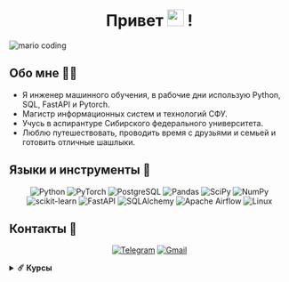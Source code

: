 <h1 align="center" >Привет  <img src="https://media.giphy.com/media/hvRJCLFzcasrR4ia7z/giphy.gif" width="30px"> ! </h1>

  ![mario coding](https://i.imgur.com/1ZvVkDc.gif)
 
  ## Обо мне 🙋‍♂️
- Я инженер машинного обучения, в рабочие дни использую Python, SQL, FastAPI и Pytorch.
- Магистр информационных систем и технологий СФУ.
- Учусь в аспирантуре Сибирского федерального университета.
- Люблю путешествовать, проводить время с друзьями и семьей и готовить отличные шашлыки.


## Языки и инструменты 🔧

<div align="center">

![Python](https://img.shields.io/badge/-Python-0b0038?style=for-the-badge&logo=python&logoColor=3c78a9)
![PyTorch](https://img.shields.io/badge/PyTorch-0b0038?style=for-the-badge&logo=PyTorch&logoColor=d84f35)
![PostgreSQL](https://img.shields.io/badge/postgresql-0b0038?style=for-the-badge&logo=postgresql&logoColor=white)
![Pandas](https://img.shields.io/badge/pandas-0b0038?style=for-the-badge&logo=pandas&logoColor=white)
![SciPy](https://img.shields.io/badge/SciPy-0b0038?style=for-the-badge&logo=scipy&logoColor=%white)
![NumPy](https://img.shields.io/badge/numpy-0b0038?style=for-the-badge&logo=numpy&logoColor=4c74cc)
![scikit-learn](https://img.shields.io/badge/scikit--learn-0b0038?style=for-the-badge&logo=scikit-learn&logoColor=fa9b38)
![FastAPI](https://img.shields.io/badge/FastAPI-0b0038?style=for-the-badge&logo=FastAPI&logoColor=4c74cc)
![SQLAlchemy](https://img.shields.io/badge/SQLAlchemy-0b0038?style=for-the-badge&logo=SQLAlchemy&logoColor=white)
![Apache Airflow](https://img.shields.io/badge/Apache%20Airflow-0b0038?style=for-the-badge&logo=Apache%20Airflow&logoColor=e4351d)
![Linux](https://img.shields.io/badge/Linux-0b0038?style=for-the-badge&logo=linux&logoColor=white)

</div>


## Контакты 👀

<div align="center">

[![Telegram](https://img.shields.io/badge/Telegram-0b0038?style=for-the-badge&logo=telegram&logoColor=white)](https://t.me/DmitryRusin)
[![Gmail](https://img.shields.io/badge/Gmail-0b0038?style=for-the-badge&logo=gmail&logoColor=red)](rusind899@gmail.соm)

</div>

<details>	   
  <summary><b>☄️ Курсы</b></summary>
  
  [![Coursera](https://img.shields.io/badge/Coursera-0b0038?style=for-the-badge&logo=Coursera&logoColor=blue)](https://coursera.org/share/26a741802de561de77e7d7b0f4f825df)<br>
  [![Coursera](https://img.shields.io/badge/Coursera-0b0038?style=for-the-badge&logo=Coursera&logoColor=blue)](https://coursera.org/share/c5b0ab9aaace74aeaaaaa80ffab9cafa)<br>
  [![Coursera](https://img.shields.io/badge/Coursera-0b0038?style=for-the-badge&logo=Coursera&logoColor=blue)](https://coursera.org/share/0e76c27e236101550eb056f1da533f70) <br>
  [![Karpov.courses](https://img.shields.io/badge/Karpov-courses-0b0038?style=for-the-badge&logo=Karpov&logoColor=blue)](https://lab.karpov.courses/certificate/b2bb4051-8cc8-41d4-ae04-4f7f51243acc/en/) <br>
  [![Karpov.courses](https://img.shields.io/badge/Karpov-courses-0b0038?style=for-the-badge&logo=Karpov&logoColor=blue)](https://lab.karpov.courses/certificate/fa7032fb-d033-4f71-8843-2ad13475832e/en/)<br>
  
</details>

<!--
**RusinDmitry/RusinDmitry** is a ✨ _special_ ✨ repository because its `README.md` (this file) appears on your GitHub profile.

Here are some ideas to get you started:

- 🔭 I’m currently working on ...
- 🌱 I’m currently learning ...
- 👯 I’m looking to collaborate on ...
- 🤔 I’m looking for help with ...
- 💬 Ask me about ...
- 📫 How to reach me: ...
- 😄 Pronouns: ...
- ⚡ Fun fact: ...
-->
